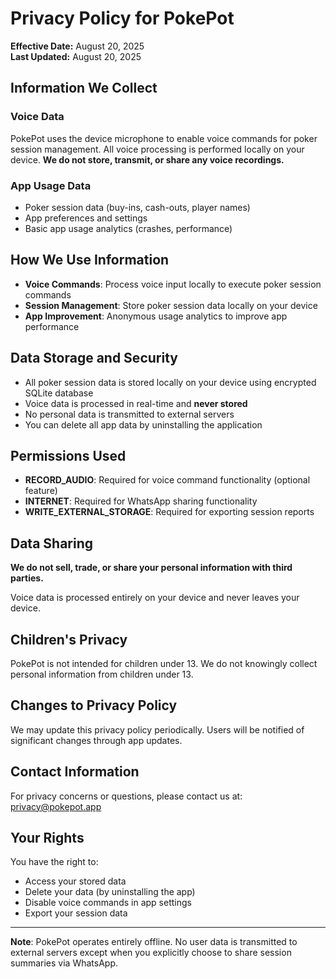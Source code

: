 # Privacy Policy for PokePot

**Effective Date:** August 20, 2025  
**Last Updated:** August 20, 2025

## Information We Collect

### Voice Data
PokePot uses the device microphone to enable voice commands for poker session management. All voice processing is performed locally on your device. **We do not store, transmit, or share any voice recordings.**

### App Usage Data
- Poker session data (buy-ins, cash-outs, player names)
- App preferences and settings
- Basic app usage analytics (crashes, performance)

## How We Use Information

- **Voice Commands**: Process voice input locally to execute poker session commands
- **Session Management**: Store poker session data locally on your device
- **App Improvement**: Anonymous usage analytics to improve app performance

## Data Storage and Security

- All poker session data is stored locally on your device using encrypted SQLite database
- Voice data is processed in real-time and **never stored**
- No personal data is transmitted to external servers
- You can delete all app data by uninstalling the application

## Permissions Used

- **RECORD_AUDIO**: Required for voice command functionality (optional feature)
- **INTERNET**: Required for WhatsApp sharing functionality
- **WRITE_EXTERNAL_STORAGE**: Required for exporting session reports

## Data Sharing

**We do not sell, trade, or share your personal information with third parties.**

Voice data is processed entirely on your device and never leaves your device.

## Children's Privacy

PokePot is not intended for children under 13. We do not knowingly collect personal information from children under 13.

## Changes to Privacy Policy

We may update this privacy policy periodically. Users will be notified of significant changes through app updates.

## Contact Information

For privacy concerns or questions, please contact us at: privacy@pokepot.app

## Your Rights

You have the right to:
- Access your stored data
- Delete your data (by uninstalling the app)
- Disable voice commands in app settings
- Export your session data

---

**Note**: PokePot operates entirely offline. No user data is transmitted to external servers except when you explicitly choose to share session summaries via WhatsApp.